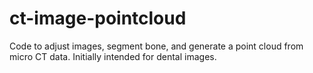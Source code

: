 # ct-image-pointcloud
Code to adjust images, segment bone, and generate a point cloud from micro CT data. Initially intended for dental images. 
